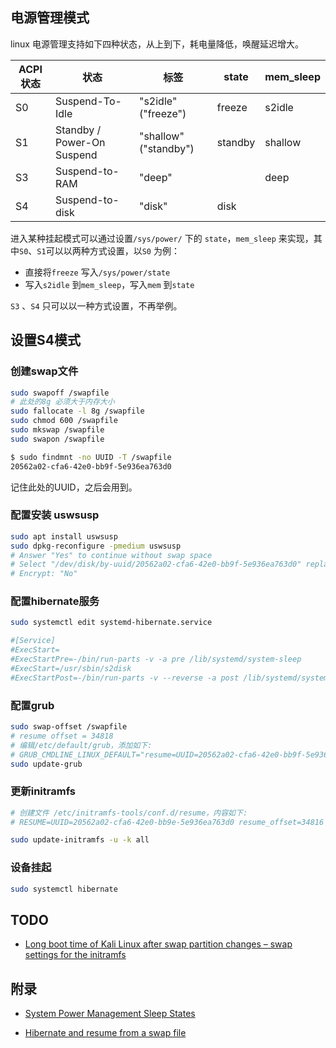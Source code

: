 ## 电源管理模式

linux 电源管理支持如下四种状态，从上到下，耗电量降低，唤醒延迟增大。

| ACPI 状态 | 状态                       | 标签                  | state   | mem_sleep |
| --------- | -------------------------- | --------------------- | ------- | --------- |
| S0        | Suspend-To-Idle            | "s2idle" ("freeze")   | freeze  | s2idle    |
| S1        | Standby / Power-On Suspend | "shallow" ("standby") | standby | shallow   |
| S3        | Suspend-to-RAM             | "deep"                | <mem>   | deep      |
| S4        | Suspend-to-disk            | "disk"                | disk    |           |



进入某种挂起模式可以通过设置`/sys/power/` 下的 `state`，`mem_sleep` 来实现，其中`S0`、`S1`可以以两种方式设置，以`S0` 为例：

* 直接将`freeze` 写入`/sys/power/state`
* 写入`s2idle` 到`mem_sleep`，写入`mem` 到`state`

`S3` 、`S4` 只可以以一种方式设置，不再举例。



## 设置S4模式

### 创建swap文件

```bash
sudo swapoff /swapfile
# 此处的8g 必须大于内存大小
sudo fallocate -l 8g /swapfile
sudo chmod 600 /swapfile
sudo mkswap /swapfile
sudo swapon /swapfile
```

```bash
$ sudo findmnt -no UUID -T /swapfile
20562a02-cfa6-42e0-bb9f-5e936ea763d0
```

记住此处的UUID，之后会用到。

### 配置安装 uswsusp

```bash
sudo apt install uswsusp
sudo dpkg-reconfigure -pmedium uswsusp
# Answer "Yes" to continue without swap space
# Select "/dev/disk/by-uuid/20562a02-cfa6-42e0-bb9f-5e936ea763d0" replace the UUID with the result from the previous findmnt command
# Encrypt: "No"
```

### 配置hibernate服务

```bash
sudo systemctl edit systemd-hibernate.service

#[Service]
#ExecStart=
#ExecStartPre=-/bin/run-parts -v -a pre /lib/systemd/system-sleep
#ExecStart=/usr/sbin/s2disk
#ExecStartPost=-/bin/run-parts -v --reverse -a post /lib/systemd/system-sleep
```

### 配置grub

```bash
sudo swap-offset /swapfile
# resume offset = 34818
# 编辑/etc/default/grub，添加如下:
# GRUB_CMDLINE_LINUX_DEFAULT="resume=UUID=20562a02-cfa6-42e0-bb9f-5e936ea763d0 resume_offset=34818 quiet splash"
sudo update-grub
```

### 更新initramfs

```bash
# 创建文件 /etc/initramfs-tools/conf.d/resume，内容如下:
# RESUME=UUID=20562a02-cfa6-42e0-bb9e-5e936ea763d0 resume_offset=34816

sudo update-initramfs -u -k all
```

### 设备挂起

```bash
sudo systemctl hibernate
```



## TODO

* [Long boot time of Kali Linux after swap partition changes – swap settings for the initramfs](https://linux-blog.anracom.com/2020/11/15/long-boot-time-of-kali-linux-after-swap-partition-changes-swap-settings-for-the-initramfs/)



## 附录

* [System Power Management Sleep States](https://www.kernel.org/doc/Documentation/power/states.txt)

* [Hibernate and resume from a swap file](https://askubuntu.com/questions/6769/hibernate-and-resume-from-a-swap-file)

